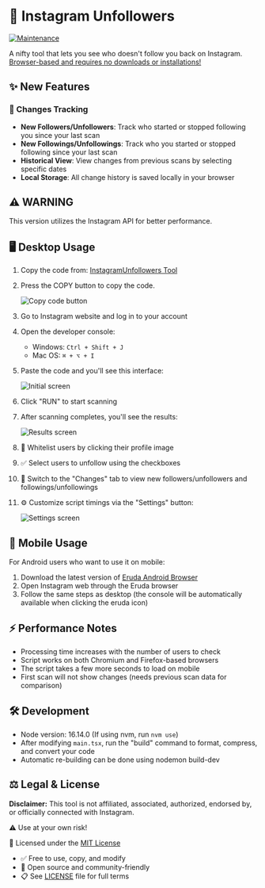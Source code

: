 # 📱 Instagram Unfollowers

[![Maintenance](https://img.shields.io/maintenance/yes/2025)](https://github.com/Jxl-s/InstagramUnfollowers)

A nifty tool that lets you see who doesn't follow you back on Instagram.  
<u>Browser-based and requires no downloads or installations!</u>

## ✨ New Features

### 🔄 Changes Tracking
- **New Followers/Unfollowers**: Track who started or stopped following you since your last scan
- **New Followings/Unfollowings**: Track who you started or stopped following since your last scan
- **Historical View**: View changes from previous scans by selecting specific dates
- **Local Storage**: All change history is saved locally in your browser

## ⚠️ WARNING

This version utilizes the Instagram API for better performance.  

## 🖥️ Desktop Usage

1. Copy the code from: [InstagramUnfollowers Tool](https://Jxl-s.github.io/InstagramUnfollowers/)

2. Press the COPY button to copy the code.

    <img src="./assets/copy_code.png" alt="Copy code button" />

3. Go to Instagram website and log in to your account

4. Open the developer console:
   - Windows: `Ctrl + Shift + J`
   - Mac OS: `⌘ + ⌥ + I`

5. Paste the code and you'll see this interface:

    <img src="./assets/initial.png" alt="Initial screen" />

6. Click "RUN" to start scanning

7. After scanning completes, you'll see the results:

    <img src="./assets/results.png" alt="Results screen" />

8. 🤍 Whitelist users by clicking their profile image

9. ✅ Select users to unfollow using the checkboxes

10. 🔄 Switch to the "Changes" tab to view new followers/unfollowers and followings/unfollowings

11. ⚙️ Customize script timings via the "Settings" button:

    <img src="./assets/settings.png" alt="Settings screen" />

## 📱 Mobile Usage

For Android users who want to use it on mobile:

1. Download the latest version of [Eruda Android Browser](https://github.com/liriliri/eruda-android/releases/)
2. Open Instagram web through the Eruda browser
3. Follow the same steps as desktop (the console will be automatically available when clicking the eruda icon)

## ⚡ Performance Notes

- Processing time increases with the number of users to check
- Script works on both Chromium and Firefox-based browsers
- The script takes a few more seconds to load on mobile
- First scan will not show changes (needs previous scan data for comparison)

## 🛠️ Development

- Node version: 16.14.0 (If using nvm, run `nvm use`)
- After modifying `main.tsx`, run the "build" command to format, compress, and convert your code
- Automatic re-building can be done using nodemon build-dev

## ⚖️ Legal & License

**Disclaimer:** This tool is not affiliated, associated, authorized, endorsed by, or officially connected with Instagram.

⚠️ Use at your own risk!

📜 Licensed under the [MIT License](LICENSE)
- ✅ Free to use, copy, and modify
- 🤝 Open source and community-friendly
- 📋 See [LICENSE](LICENSE) file for full terms
